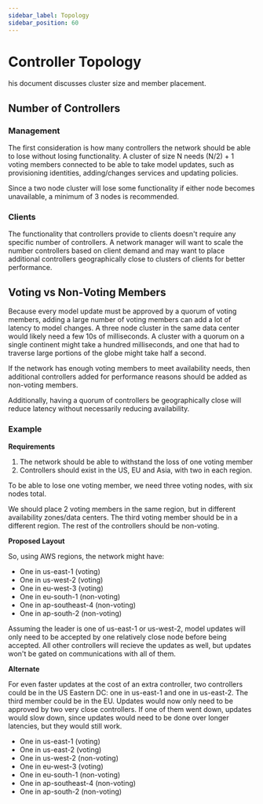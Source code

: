 ```yaml
---
sidebar_label: Topology
sidebar_position: 60
---
```


# Controller Topology

his document discusses cluster size and member placement.

## Number of Controllers

### Management

The first consideration is how many controllers the network should be able to lose without losing
functionality. A cluster of size N needs (N/2) + 1 voting members connected to be able
to take model updates, such as provisioning identities, adding/changes services and updating policies.

Since a two node cluster will lose some functionality if either node becomes unavailable, a minimum
of 3 nodes is recommended.

### Clients

The functionality that controllers provide to clients doesn't require any specific number of controllers.
A network manager will want to scale the number controllers based on client demand and may want to 
place additional controllers geographically close to clusters of clients for better performance.

## Voting vs Non-Voting Members

Because every model update must be approved by a quorum of voting members, adding a large number of voting
members can add a lot of latency to model changes. A three node cluster in the same data center would 
likely need a few 10s of milliseconds. A cluster with a quorum on a single continent might take a hundred
milliseconds, and one that had to traverse large portions of the globe might take half a second.

If the network has enough voting members to meet availability needs, then additional controllers added
for performance reasons should be added as non-voting members.

Additionally, having a quorum of controllers be geographically close will reduce latency without necessarily
reducing availability.

### Example

**Requirements**

1. The network should be able to withstand the loss of one voting member
1. Controllers should exist in the US, EU and Asia, with two in each region. 

To be able to lose one voting member, we need three voting nodes, with six nodes total.

We should place 2 voting members in the same region, but in different availability zones/data centers.
The third voting member should be in a different region. The rest of the controllers should be non-voting.

**Proposed Layout**

So, using AWS regions, the network might have:

* One in us-east-1 (voting)
* One in us-west-2 (voting)
* One in eu-west-3 (voting)
* One in eu-south-1 (non-voting)
* One in ap-southeast-4 (non-voting)
* One in ap-south-2 (non-voting)

Assuming the leader is one of us-east-1 or us-west-2, model updates will only need to be accepted by 
one relatively close node before being accepted. All other controllers will recieve the updates as well,
but updates won't be gated on communications with all of them.

**Alternate**

For even faster updates at the cost of an extra controller, two controllers could be in the US Eastern DC: one in us-east-1
and one in us-east-2. The third member could be in the EU. Updates would now only need to be approved by two 
very close controllers. If one of them went down, updates would slow down, since updates would need to be done
over longer latencies, but they would still work.

* One in us-east-1 (voting)
* One in us-east-2 (voting)
* One in us-west-2 (non-voting)
* One in eu-west-3 (voting)
* One in eu-south-1 (non-voting)
* One in ap-southeast-4 (non-voting)
* One in ap-south-2 (non-voting)


